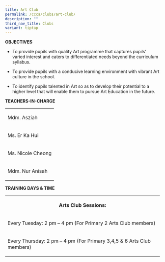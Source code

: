 ```yaml
---
title: Art Club
permalink: /ccca/clubs/art-club/
description: ""
third_nav_title: Clubs
variant: tiptap
---
```

<p><strong>OBJECTIVES</strong>
</p>
<ul>
<li>
<p>To provide pupils with quality Art programme that captures pupils’ varied
interest and caters to differentiated needs beyond the curriculum syllabus.</p>
</li>
<li>
<p>To provide pupils with a conducive learning environment with vibrant Art
culture in the school.</p>
</li>
<li>
<p>To identify pupils talented in Art so as to develop their potential to
a higher level that will enable them to pursue Art Education in the future.</p>
</li>
</ul>
<p><strong>TEACHERS-IN-CHARGE</strong>
</p>
<table style="minWidth: 25px">
<colgroup>
<col>
</colgroup>
<tbody>
<tr>
<td rowspan="1" colspan="1">
<p>Mdm. Asziah</p>
</td>
</tr>
<tr>
<td rowspan="1" colspan="1">
<p>Ms. Er Ka Hui</p>
</td>
</tr>
<tr>
<td rowspan="1" colspan="1">
<p>Ms. Nicole Cheong</p>
</td>
</tr>
<tr>
<td rowspan="1" colspan="1">
<p>Mdm. Nur Anisah</p>
</td>
</tr>
</tbody>
</table>
<p><strong>TRAINING DAYS &amp; TIME</strong>
</p>
<table style="minWidth: 25px">
<colgroup>
<col>
</colgroup>
<tbody>
<tr>
<th rowspan="1" colspan="1">
<p>Arts Club Sessions:</p>
</th>
</tr>
<tr>
<td rowspan="1" colspan="1">
<p>Every Tuesday: 2 pm – 4 pm (For Primary 2 Arts Club members)</p>
</td>
</tr>
<tr>
<td rowspan="1" colspan="1">
<p>Every Thursday: 2 pm – 4 pm (For Primary 3,4,5 &amp; 6 Arts Club members)</p>
</td>
</tr>
</tbody>
</table>
<p></p>